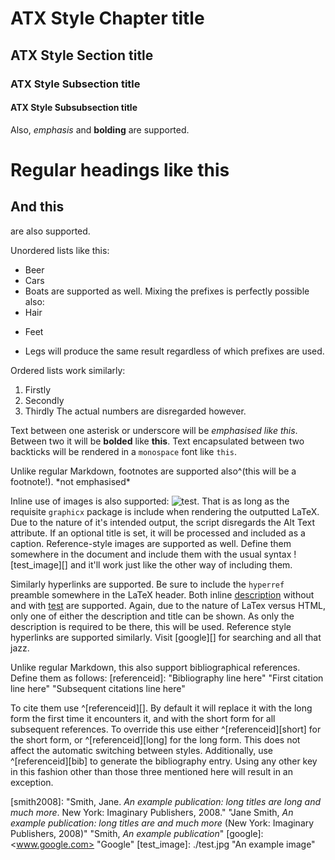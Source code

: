 # ATX Style Chapter title
## ATX Style Section title
### ATX Style Subsection title
#### ATX Style Subsubsection title
Also, *emphasis* and **bolding** are supported.

Regular headings like this
==========================
And this
--------
are also supported.

Unordered lists like this:
* Beer
* Cars
* Boats
are supported as well. Mixing the prefixes is perfectly possible also:
* Hair
- Feet
+ Legs
will produce the same result regardless of which prefixes are used.

Ordered lists work similarly:
1. Firstly
2. Secondly
3. Thirdly
The actual numbers are disregarded however.

Text between one asterisk or underscore will be *emphasised* _like_ *this*. Between two it will be **bolded** like __this__. Text encapsulated between two backticks will be rendered in a `monospace` font like `this`.

Unlike regular Markdown, footnotes are supported also^(this will be a footnote!). \*not emphasised\*

Inline use of images is also supported: ![test](./test.jpg "A Test image"). That is as long as the requisite `graphicx` package is include when rendering the outputted LaTeX. Due to the nature of it's intended output, the script disregards the Alt Text attribute. If an optional title is set, it will be processed and included as a caption. Reference-style images are supported as well. Define them somewhere in the document and include them with the usual syntax ![test_image][] and it'll work just like the other way of including them.

Similarly hyperlinks are supported. Be sure to include the `hyperref` preamble somewhere in the LaTeX header. Both inline [description](http://description.net) without and with [test](http://test.org "Testing") are supported. Again, due to the nature of LaTex versus HTML, only one of either the description and title can be shown. As only the description is required to be there, this will be used. Reference style hyperlinks are supported similarly. Visit [google][] for searching and all that jazz.

Unlike regular Markdown, this also support bibliographical references. Define them as follows:
[referenceid]: "Bibliography line here" "First citation line here" "Subsequent citations line here"

To cite them use ^[referenceid][]. By default it will replace it with the long form the first time it encounters it, and with the short form for all subsequent references. To override this use either ^[referenceid][short] for the short form, or ^[referenceid][long] for the long form. This does not affect the automatic switching between styles. Additionally, use ^[referenceid][bib] to generate the bibliography entry. Using any other key in this fashion other than those three mentioned here will result in an exception.

[smith2008]: "Smith, Jane. *An example publication: long titles are long and much more*. New York: Imaginary Publishers, 2008." "Jane Smith, *An example publication: long titles are and much more* (New York: Imaginary Publishers, 2008)" "Smith, *An example publication*"
[google]: <www.google.com> "Google"
[test_image]: ./test.jpg "An example image"